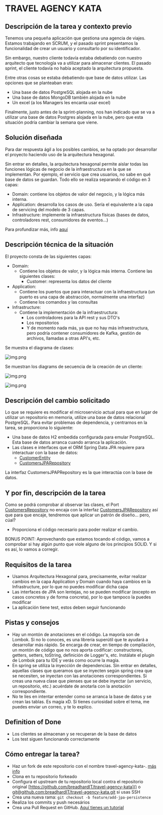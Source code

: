 # TRAVEL AGENCY KATA

## Descripción de la tarea y contexto previo

Tenemos una pequeña aplicación que gestiona una agencia de viajes. Estamos trabajando en SCRUM, y el pasado sprint
presentamos la funcionalidad de crear un usuario y consultarlo por su identificador.

Sin embargo, nuestro cliente todavía estaba debatiendo con nuestro arquitecto que tecnología va a utilizar
para almacenar clientes. El pasado sprint, el cliente todavía no había aceptado la arquitectura propuesta.

Entre otras cosas se estaba debatiendo que base de datos utilizar. Las opciones que se planteaban eran:

- Una base de datos PostgreSQL alojada en la nube
- Una base de datos MongoDB también alojada en la nube
- Un excel (a los Managers les encanta usar excel)

Finalmente, justo antes de la sprint-planning, nos han indicado que se va a utilizar una base de datos Postgres
alojada en la nube, pero que esta situación podría cambiar la semana que viene.

## Solución diseñada

Para dar respuesta ágil a los posibles cambios, se ha optado por desarrollar el proyecto haciendo uso
de la arquitectura hexagonal. 

Sin entrar en detalles, la arquitectura hexagonal permite aislar todas las funciones lógicas de negocio
de la infraestructura en la que se implementan. Por ejemplo, el servicio que crea usuarios, no sabe en qué 
base de datos se guardan. Todo ello se realiza separando el código en 3 capas:

- Domain: contiene los objetos de valor del negocio, y la lógica más interna.
- Application: desarrolla los casos de uso. Sería el equivalente a la capa de servicing del modelo de 3 capas.
- Infrastructure: implemente la infraestructura físicas (bases de datos, controladores rest, consumidores de eventos...)

Para profundizar más, info [aquí](https://docs.aws.amazon.com/prescriptive-guidance/latest/cloud-design-patterns/hexagonal-architecture.html)

## Descripción técnica de la situación

El proyecto consta de las siguientes capas:

- Domain:
  - Contiene los objetos de valor, y la lógica más interna. Contiene las siguientes clases:
    - Customer: representa los datos del cliente
- Application:
  - Contiene los puertos que para interactuar con la infraestructura (un puerto es una capa de abstracción, normalmente una interfaz)
  - Contiene los comandos y las consultas 
- Infrastructure:
  - Contiene la implementación de la infraestructura:
    - Los controladores para la API rest y sus DTO's
    - Los repositorios 
    - Y de momento nada más, ya que no hay más infraestructura, pero podría contener consumidores de Kafka, gestión de archivos, llamadas a otras API's, etc.

Se muestra el diagrama de clases:

![img.png](ControllerDiagramClass.png)

Se muestran los diagrams de secuencia de la creación de un cliente:

![img.png](PutCustomerSequenceDiagram.png)

![img.png](GetCustomerSequenceDiagram.png)

## Descripción del cambio solicitado

Lo que se requiere es modificar el microservicio actual para que en lugar de utilizar un repositorio en memoria, 
utilize una base de datos relacional PostgreSQL. Para evitar problemas de dependencia, y centrarnos en la tarea,
se proporciona lo siguiente:

- Una base de datos H2 embedida configurada para emular PostgreSQL. Esta base de datos arranca cuando arranca la aplicación.
- Las clases e interfaces que el ORM Spring Data JPA requiere para interactuar con la base de datos:
  - [CustomerEntity](src/main/java/com/breadhardit/travelagencykata/infrastructure/persistence/entity/CustomerEntity.java)
  - [CustomersJPARepository](src/main/java/com/breadhardit/travelagencykata/infrastructure/persistence/repository/CustomersJPARepository.java)

La interfaz CustomersJPAPRepository es la que interactúa con la base de datos.

## Y por fin, descripción de la tarea

Como se podrá comprobar al observar las clases, el Port [CustomersRepository](src/main/java/com/breadhardit/travelagencykata/infrastructure/persistence/entity/CustomerEntity.java) 
no encaja con la interfaz [CustomersJPARepository](src/main/java/com/breadhardit/travelagencykata/infrastructure/persistence/repository/CustomersJPARepository.java) 
así que para que encaje, tendremos que aplicar un patrón de diseño... pero, cúal?

- Proporciona el código necesario para poder realizar el cambio.

BONUS POINT: Aprovechando que estamos tocando el código, vamos a comprobar si hay algún punto que viole alguno
de los principios SOLID. Y si es así, lo vamos a corregir.


## Requisitos de la tarea

- Usamos Arquitectura Hexagonal para, precisamente, evitar realizar cambios en la capa Application y Domain cuando haya cambios en la Infrastructure, por lo que no puedes modificar dicha capa
- Las interfaces de JPA son lentejas, no se pueden modificar (excepto en casos concretos y de forma concreta), por lo que tampoco la puedes modificar
- La aplicación tiene test, estos deben seguir funcionando

## Pistas y consejos

- Hay un montón de anotaciones en el código. La mayoría son de Lombok. Si no lo conoces, es una librería superútil que te ayudará
a desarrollar más rápido. Se encarga de crear, en tiempo de compilación, un montón de código que no nos aporta codificar: 
constructores, getters, setters, toString, definición de Logger's, etc. Instálate el plugin de Lombok para tu IDE y verás como ocurre la magia.
- En spring se utiliza la inyección de dependencias. Sin entrar en detalles, aquellas clases que queramos que se inyecten
según spring crea que se necesiten, se inyectan con las anotaciones correspondientes. Si creas una nueva clase que pienses que 
se debe inyectar (un servicio, un repositorio, etc.) acuérdate de anotarla con la anotación correspondiente.
- No te líes en intentar entender como se arranca la base de datos y se crean las tablas. Es magia xD. Si tienes curiosidad
sobre el tema, me puedes enviar un correo, y te lo explico.

## Definition of Done

- Los clientes se almacenan y se recuperan de la base de datos
- Los test siguen funcionando correctamente

## Cómo entregar la tarea?

- Haz un fork de este repositorio con el nombre travel-agency-kata-<tu-nombre-y-apellidos>. [más info](https://docs.github.com/es/pull-requests/collaborating-with-pull-requests/working-with-forks/fork-a-repo)
- Clona en tu repositorio forkeado
- Configura el upstream de tu repositorio local contra el repositorio original [https://github.com/breadhardIT/travel-agency-kata]() o [git@github.com:breadhardIT/travel-agency-kata.git]() si usas SSH
- Crea una nueva rama: ```git checkout -b feature/add-jpa-persistence```
- Realiza los commits y push necesários
- Crea una Pull Request en GitHub. [Aquí tienes un tutorial](https://docs.github.com/en/pull-requests/collaborating-with-pull-requests/proposing-changes-to-your-work-with-pull-requests/creating-a-pull-request-from-a-fork)




